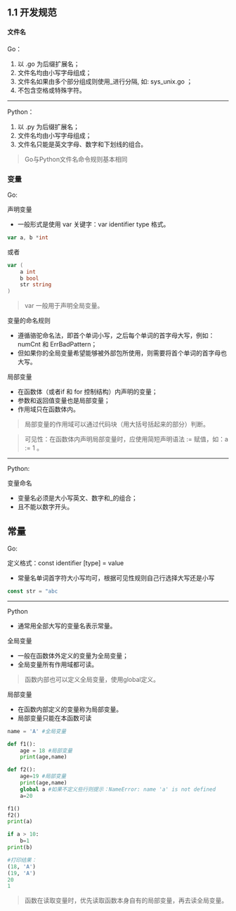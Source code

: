 ## 1.1 开发规范


#### 文件名
Go：
1. 以 .go 为后缀扩展名；
2. 文件名均由小写字母组成；
3. 文件名如果由多个部分组成则使用_进行分隔, 如: sys_unix.go ；
4. 不包含空格或特殊字符。

------
Python：
1. 以 .py 为后缀扩展名；
2. 文件名均由小写字母组成；
3. 文件名只能是英文字母、数字和下划线的组合。

> Go与Python文件名命令规则基本相同


### 变量
Go:

声明变量
* 一般形式是使用 var 关键字：var identifier type 格式。
```go
var a, b *int
```
或者
```go
var (
    a int
    b bool
    str string
)
```
> var 一般用于声明全局变量。

变量的命名规则
* 遵循骆驼命名法，即首个单词小写，之后每个单词的首字母大写，例如：numCnt 和 ErrBadPattern；
* 但如果你的全局变量希望能够被外部包所使用，则需要将首个单词的首字母也大写。

局部变量
* 在函数体（或者if 和 for 控制结构）内声明的变量；
* 参数和返回值变量也是局部变量；
* 作用域只在函数体内。
>局部变量的作用域可以通过代码块（用大括号括起来的部分）判断。

>可见性：在函数体内声明局部变量时，应使用简短声明语法 := 赋值，如：a := 1 。

------
Python:

变量命名
* 变量名必须是大小写英文、数字和_的组合；
* 且不能以数字开头。


## 常量

Go:

定义格式：const identifier [type] = value
* 常量名单词首字符大小写均可，根据可见性规则自己行选择大写还是小写
```go
const str = "abc
```

------
Python
* 通常用全部大写的变量名表示常量。

全局变量
* 一般在函数体外定义的变量为全局变量；
*  全局变量所有作用域都可读。
>函数内部也可以定义全局变量，使用global定义。

局部变量
* 在函数内部定义的变量称为局部变量。
* 局部变量只能在本函数可读
```python
name = 'A' #全局变量

def f1():
    age = 18 #局部变量
    print(age,name)

def f2():
    age=19 #局部变量
    print(age,name)
    global a #如果不定义些行则提示：NameError: name 'a' is not defined
    a=20

f1()
f2()
print(a)

if a > 10:
    b=1
print(b)

#打印结果：
(18, 'A')
(19, 'A')
20
1
```
>函数在读取变量时，优先读取函数本身自有的局部变量，再去读全局变量。
